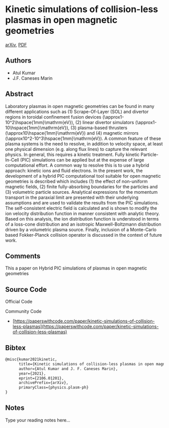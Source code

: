 
# Kinetic simulations of collision-less plasmas in open magnetic geometries

[arXiv](https://arxiv.org/abs/2106.01201), [PDF](https://arxiv.org/pdf/2106.01201.pdf)

## Authors

- Atul Kumar
- J.F. Caneses Marin

## Abstract

Laboratory plasmas in open magnetic geometries can be found in many different applications such as (1) Scrape-Of-Layer (SOL) and divertor regions in toroidal confinement fusion devices (\approx1-10^2\hspace{1mm}\mathrm{eV}), (2) linear divertor simulators (\approx1-10\hspace{1mm}\mathrm{eV}), (3) plasma-based thrusters (\approx10\hspace{1mm}\mathrm{eV}) and (4) magnetic mirrors (\approx10^2-10^3\hspace{1mm}\mathrm{eV}). A common feature of these plasma systems is the need to resolve, in addition to velocity space, at least one physical dimension (e.g. along flux lines) to capture the relevant physics. In general, this requires a kinetic treatment. Fully kinetic Particle-In-Cell (PIC) simulations can be applied but at the expense of large computational effort. A common way to resolve this is to use a hybrid approach: kinetic ions and fluid electrons. In the present work, the development of a hybrid PIC computational tool suitable for open magnetic geometries is described which includes (1) the effect of non-uniform magnetic fields, (2) finite fully-absorbing boundaries for the particles and (3) volumetric particle sources. Analytical expressions for the momentum transport in the paraxial limit are presented with their underlying assumptions and are used to validate the results from the PIC simulations. The self-consistent electric field is calculated and is shown to modify the ion velocity distribution function in manner consistent with analytic theory. Based on this analysis, the ion distribution function is understood in terms of a loss-cone distribution and an isotropic Maxwell-Boltzmann distribution driven by a volumetric plasma source. Finally, inclusion of a Monte-Carlo based Fokker-Planck collision operator is discussed in the context of future work.

## Comments

This a paper on Hybrid PIC simulations of plasmas in open magnetic geometries

## Source Code

Official Code



Community Code

- [https://paperswithcode.com/paper/kinetic-simulations-of-collision-less-plasmas](https://paperswithcode.com/paper/kinetic-simulations-of-collision-less-plasmas)

## Bibtex

```tex
@misc{kumar2021kinetic,
      title={Kinetic simulations of collision-less plasmas in open magnetic geometries}, 
      author={Atul Kumar and J. F. Caneses Marin},
      year={2021},
      eprint={2106.01201},
      archivePrefix={arXiv},
      primaryClass={physics.plasm-ph}
}
```

## Notes

Type your reading notes here...

